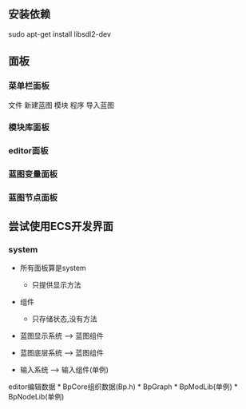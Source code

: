 ## 安装依赖
sudo apt-get install libsdl2-dev

## 面板
### 菜单栏面板
文件
    新建蓝图
        模块
        程序
    导入蓝图

### 模块库面板
### editor面板
### 蓝图变量面板
### 蓝图节点面板

## 尝试使用ECS开发界面
### system
* 所有面板算是system
    * 只提供显示方法
* 组件
    * 只存储状态,没有方法

* 蓝图显示系统 --> 蓝图组件
* 蓝图底层系统 --> 蓝图组件
* 输入系统 --> 输入组件(单例)


editor编辑数据
    * 
BpCore组织数据(Bp.h)
    * BpGraph
    * BpModLib(单例)
    * BpNodeLib(单例)